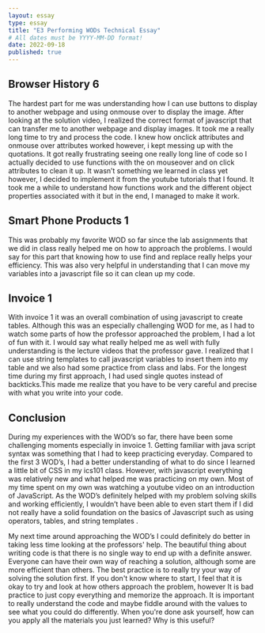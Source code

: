 ```yaml
---
layout: essay
type: essay
title: "E3 Performing WODs Technical Essay"
# All dates must be YYYY-MM-DD format!
date: 2022-09-18
published: true
---
```

<h2>Browser History 6</h2>
	
The hardest part for me was understanding how I can use buttons to display to another webpage and using onmouse over to display the image. After looking at the solution video, I realized the correct format of javascript that can transfer me to another webpage and display images. It took me a really long time to try and process the code. I knew how onclick attributes and onmouse over attributes worked however, i kept messing up with the quotations. It got really frustrating seeing one really long line of code so I actually decided to use functions with the on mouseover and on click attributes to clean it up. It wasn’t something we learned in class yet however, I decided to implement it from the youtube tutorials that I found.  It took me a while to understand how functions work and the different object properties associated with it but in the end, I managed to make it work.

<h2>Smart Phone Products 1</h2>
	
This was probably my favorite WOD so far since the lab assignments that we did in class really helped me on how to approach the problems. I would say for this part that knowing how to use find and replace really helps your efficiency. This was also very helpful in understanding that I can move my variables into a javascript file so it can clean up my code. 

<h2>Invoice 1</h2>

With invoice 1 it was an overall combination of using javascript to create tables. Although this was an especially challenging WOD for me, as I had to watch some parts of how the professor approached the problem, I had a lot of fun with it. I would say what really helped me as well with fully understanding is the lecture videos that the professor gave. I realized that I can use string templates to call javascript variables to insert them into my table and we also had some practice from class and labs. For the longest time during my first approach, I had used single quotes instead of backticks.This made me realize that you have to be very careful and precise with what you write into your code. 

<h2>Conclusion</h2>
During my experiences with the WOD’s so far, there have been some challenging moments especially in invoice 1. Getting familiar with java script syntax was something that I had to keep practicing everyday. Compared to the first 3 WOD’s, I had a better understanding of what to do since I learned a little bit of CSS in my ics101 class. However, with javascript everything was relatively new and what helped me was practicing on my own. Most of my time spent on my own was watching a youtube video on an introduction of JavaScript. As the WOD’s definitely helped with my problem solving skills and working efficiently, I wouldn’t have been able to even start them if I did not really have a solid foundation on the basics of Javascript such as using operators, tables, and string templates . 

My next time around approaching the WOD’s I could definitely do better in taking less time looking at the professors' help. The beautiful thing about writing code is that there is no single way to end up with a definite answer. Everyone can have their own way of reaching a solution, although some are more efficient than others. The best practice is to really try your way of solving the solution first. If you don't know where to start, I feel that it is okay to try and look at how others approach the problem, however It is bad practice to just copy everything and memorize the approach. It is important to really understand the code and maybe fiddle around with the values to see what you could do differently. When you're done ask yourself, how can you apply all the materials you just learned? Why is this useful?  
